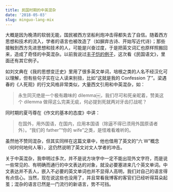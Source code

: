 ```yaml
---
title: 民国时期的中英混杂
date: '2018-05-03'
slug: minguo-lang-mix
---
```


大概是因为晚清的软弱无能，国民被西方坚船利炮冲击得都失去了自信。随着西方思想和技术的流入，学者的语言也被改造了（如摒弃古诗、开始写近代诗）；那些接触到西方先进思想和技术的人，可能是兴奋过度，于是把英文词汇也原样照搬回来，造成了奇怪的中英混杂。以前我说过[丰子恺的例子](/cn/2017/05/little-mind/)，这次看《民国语文》，里面还有其它例子。

如刘文典在《我的思想变迁史》里用了很多英文单词，培根之类的人名不经汉化可以理解，但有些句子实在让人读来别扭，比如“这就是我的 Confession 了”。梁遇春的《人死观》的行文风格非常类似，大量西文引用和中英混杂，如：

> 永生同灭绝是一个极有趣味的 dilemma￼，我们尽可和死亲昵着，赞美这个 dilemma 做得这么完美无疵，何必提到死就两对牙齿打战呢？

同时期的夏丏尊在《作文的基本的态度》中讲：

> 在国外，用外国语，在国内，应用本国语（除逼不得已须用外国原语者外）。“我们的 father”“你的 wife”之类，是怪难看难听的。

虽然他不赞同混杂，但其实同样在这篇文章中，他也借用了英文的“六 W”概念（何时何地何人等），这仍然说明了英文对文人学者的冲击。

关于中英混杂，我申明过多次，并不是说方块字中一定不能出现外文字符，而是说一些常见的、有明确而通行的中文表达的对象，就没必要塞进来几个英文单词。中文表达并不丢人，嵌入不必要的英文单词也并不显得人高明，我们对自己的语言得有点信心。当然，现在说这些也没用了，并且常看我博客的客官们已经听得耳朵起茧；混杂的语言已然是一门流行的新语言，势不可挡。
